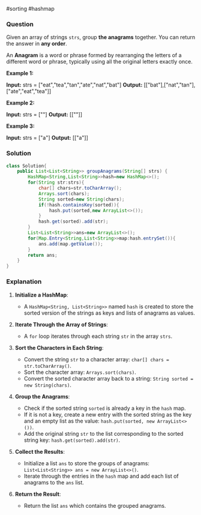 #sorting #hashmap 
### Question
Given an array of strings `strs`, group **the anagrams** together. You can return the answer in **any order**.

An **Anagram** is a word or phrase formed by rearranging the letters of a different word or phrase, typically using all the original letters exactly once.

**Example 1:**

**Input:** strs = ["eat","tea","tan","ate","nat","bat"]
**Output:** [["bat"],["nat","tan"],["ate","eat","tea"]]

**Example 2:**

**Input:** strs = [""]
**Output:** [[""]]

**Example 3:**

**Input:** strs = ["a"]
**Output:** [["a"]]

### Solution
```java
class Solution{
	public List<List<String>> groupAnagrams(String[] strs) {  
	    HashMap<String,List<String>>hash=new HashMap<>();  
	    for(String str:strs){  
	        char[] chars=str.toCharArray();  
	        Arrays.sort(chars);  
	        String sorted=new String(chars);  
	        if(!hash.containsKey(sorted)){  
	            hash.put(sorted,new ArrayList<>());  
	        }  
	        hash.get(sorted).add(str);  
	    }  
	    List<List<String>>ans=new ArrayList<>();  
	    for(Map.Entry<String,List<String>>map:hash.entrySet()){  
	        ans.add(map.getValue());  
	    }  
	    return ans;  
	}
}
```

### Explanation
1. **Initialize a HashMap**:
    
    - A `HashMap<String, List<String>>` named `hash` is created to store the sorted version of the strings as keys and lists of anagrams as values.
2. **Iterate Through the Array of Strings**:
    
    - A `for` loop iterates through each string `str` in the array `strs`.
3. **Sort the Characters in Each String**:
    
    - Convert the string `str` to a character array: `char[] chars = str.toCharArray()`.
    - Sort the character array: `Arrays.sort(chars)`.
    - Convert the sorted character array back to a string: `String sorted = new String(chars)`.
4. **Group the Anagrams**:
    
    - Check if the sorted string `sorted` is already a key in the `hash` map.
    - If it is not a key, create a new entry with the sorted string as the key and an empty list as the value: `hash.put(sorted, new ArrayList<>())`.
    - Add the original string `str` to the list corresponding to the sorted string key: `hash.get(sorted).add(str)`.
5. **Collect the Results**:
    
    - Initialize a list `ans` to store the groups of anagrams: `List<List<String>> ans = new ArrayList<>()`.
    - Iterate through the entries in the `hash` map and add each list of anagrams to the `ans` list.
6. **Return the Result**:
    
    - Return the list `ans` which contains the grouped anagrams.

